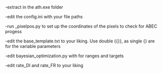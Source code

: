 -extract in the ath.exe folder

-edit the config.ini with your file paths

-run _pixelpos.py to set up the coordinates of the pixels to check for ABEC progess

-edit the base_template.txt to your liking. Use double {{}}, as single {} are for the variable parameters

-edit bayesian_optimization.py with for ranges and targets

-edit rate_DI and rate_FR to your liking

